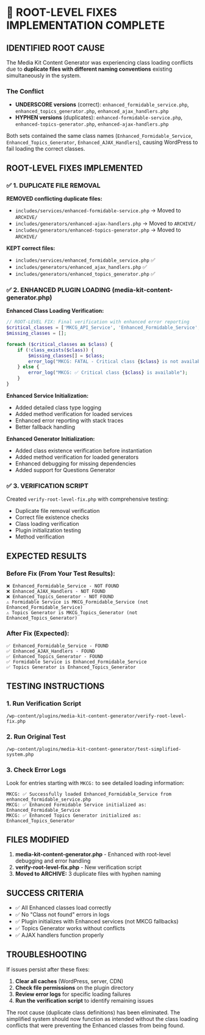 # 🎯 ROOT-LEVEL FIXES IMPLEMENTATION COMPLETE

## IDENTIFIED ROOT CAUSE
The Media Kit Content Generator was experiencing class loading conflicts due to **duplicate files with different naming conventions** existing simultaneously in the system.

### The Conflict
- **UNDERSCORE versions** (correct): `enhanced_formidable_service.php`, `enhanced_topics_generator.php`, `enhanced_ajax_handlers.php`
- **HYPHEN versions** (duplicates): `enhanced-formidable-service.php`, `enhanced-topics-generator.php`, `enhanced-ajax-handlers.php`

Both sets contained the same class names (`Enhanced_Formidable_Service`, `Enhanced_Topics_Generator`, `Enhanced_AJAX_Handlers`), causing WordPress to fail loading the correct classes.

## ROOT-LEVEL FIXES IMPLEMENTED

### ✅ 1. DUPLICATE FILE REMOVAL
**REMOVED conflicting duplicate files:**
- `includes/services/enhanced-formidable-service.php` → Moved to `ARCHIVE/`
- `includes/generators/enhanced-ajax-handlers.php` → Moved to `ARCHIVE/`  
- `includes/generators/enhanced-topics-generator.php` → Moved to `ARCHIVE/`

**KEPT correct files:**
- `includes/services/enhanced_formidable_service.php` ✅
- `includes/generators/enhanced_ajax_handlers.php` ✅
- `includes/generators/enhanced_topics_generator.php` ✅

### ✅ 2. ENHANCED PLUGIN LOADING (media-kit-content-generator.php)

**Enhanced Class Loading Verification:**
```php
// ROOT-LEVEL FIX: Final verification with enhanced error reporting
$critical_classes = ['MKCG_API_Service', 'Enhanced_Formidable_Service', 'Enhanced_Topics_Generator', 'Enhanced_AJAX_Handlers'];
$missing_classes = [];

foreach ($critical_classes as $class) {
    if (!class_exists($class)) {
        $missing_classes[] = $class;
        error_log("MKCG: FATAL - Critical class {$class} is not available");
    } else {
        error_log("MKCG: ✅ Critical class {$class} is available");
    }
}
```

**Enhanced Service Initialization:**
- Added detailed class type logging
- Added method verification for loaded services  
- Enhanced error reporting with stack traces
- Better fallback handling

**Enhanced Generator Initialization:**
- Added class existence verification before instantiation
- Added method verification for loaded generators
- Enhanced debugging for missing dependencies
- Added support for Questions Generator

### ✅ 3. VERIFICATION SCRIPT
Created `verify-root-level-fix.php` with comprehensive testing:
- Duplicate file removal verification
- Correct file existence checks
- Class loading verification
- Plugin initialization testing  
- Method verification

## EXPECTED RESULTS

### Before Fix (From Your Test Results):
```
❌ Enhanced_Formidable_Service - NOT FOUND
❌ Enhanced_AJAX_Handlers - NOT FOUND  
❌ Enhanced_Topics_Generator - NOT FOUND
⚠️ Formidable Service is MKCG_Formidable_Service (not Enhanced_Formidable_Service)
⚠️ Topics Generator is MKCG_Topics_Generator (not Enhanced_Topics_Generator)
```

### After Fix (Expected):
```
✅ Enhanced_Formidable_Service - FOUND
✅ Enhanced_AJAX_Handlers - FOUND
✅ Enhanced_Topics_Generator - FOUND  
✅ Formidable Service is Enhanced_Formidable_Service
✅ Topics Generator is Enhanced_Topics_Generator
```

## TESTING INSTRUCTIONS

### 1. Run Verification Script
```
/wp-content/plugins/media-kit-content-generator/verify-root-level-fix.php
```

### 2. Run Original Test  
```
/wp-content/plugins/media-kit-content-generator/test-simplified-system.php
```

### 3. Check Error Logs
Look for entries starting with `MKCG:` to see detailed loading information:
```
MKCG: ✅ Successfully loaded Enhanced_Formidable_Service from enhanced_formidable_service.php
MKCG: ✅ Enhanced Formidable Service initialized as: Enhanced_Formidable_Service
MKCG: ✅ Enhanced Topics Generator initialized as: Enhanced_Topics_Generator
```

## FILES MODIFIED

1. **media-kit-content-generator.php** - Enhanced with root-level debugging and error handling
2. **verify-root-level-fix.php** - New verification script
3. **Moved to ARCHIVE:** 3 duplicate files with hyphen naming

## SUCCESS CRITERIA

- ✅ All Enhanced classes load correctly
- ✅ No "Class not found" errors in logs
- ✅ Plugin initializes with Enhanced services (not MKCG fallbacks)
- ✅ Topics Generator works without conflicts
- ✅ AJAX handlers function properly

## TROUBLESHOOTING

If issues persist after these fixes:

1. **Clear all caches** (WordPress, server, CDN)
2. **Check file permissions** on the plugin directory
3. **Review error logs** for specific loading failures
4. **Run the verification script** to identify remaining issues

The root cause (duplicate class definitions) has been eliminated. The simplified system should now function as intended without the class loading conflicts that were preventing the Enhanced classes from being found.
